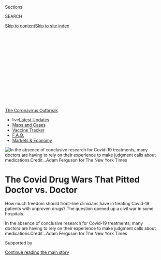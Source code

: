 <div id="app">

<div>

<div>

<div>

<div class="NYTAppHideMasthead css-ikk3s8 e1suatyy0">

<div class="section css-133zg39 e1suatyy2">

<div class="css-eph4ug er09x8g0">

<div class="css-6n7j50">

</div>

<span class="css-1dv1kvn">Sections</span>

<div class="css-10488qs">

<span class="css-1dv1kvn">SEARCH</span>

</div>

[Skip to content](#site-content)[Skip to site index](#site-index)

</div>

<div class="css-10698na e1huz5gh0">

</div>

</div>

</div>

</div>

<div data-aria-hidden="false">

<div id="site-content" role="main">

<div>

<div class="css-1aor85t" style="opacity:0.000000001;z-index:-1;visibility:hidden">

<div class="css-1hqnpie">

<div class="css-epjblv">

<span class="css-z6pdnw">The Covid Drug Wars That Pitted Doctor vs.
Doctor</span>

</div>

<div class="css-k008qs">

<div class="css-1iwv8en">

<span class="css-18z7m18"></span>

<div>

<div>

</div>

</div>

</div>

<span class="css-1n6z4y">https://nyti.ms/3a18XTw</span>

<div class="css-1705lsu">

<div class="css-4xjgmj">

<div class="css-4skfbu" role="toolbar" data-aria-label="Social Media Share buttons, Save button, and Comments Panel with current comment count" data-testid="share-tools">

  - 
  - 
  - 
  - 
    
    <div class="css-6n7j50">
    
    </div>

  - 
  - 

</div>

</div>

</div>

</div>

</div>

</div>

<div id="NYT_TOP_BANNER_REGION" class="css-11qgg8s">

<div>

<div id="styln-prism-menu-1592847958612" class="section interactive-content interactive-size-medium css-1du2ztb">

<div class="css-17ih8de interactive-body">

<div id="scroll-container" class="css-1gj85ro">

[<span class="styln-title-wrap"><span class="css-1pje3qr">The
Coronavirus</span><span class="css-1pje3qr">
Outbreak</span></span>](https://www.nytimes.com/news-event/coronavirus?action=click&pgtype=Article&state=default&region=TOP_BANNER&context=storylines_menu)

  - <span class="css-kqxiym" data-emphasize="true">live</span>[Latest
    Updates](https://www.nytimes.com/2020/08/08/world/coronavirus-updates.html?action=click&pgtype=Article&state=default&region=TOP_BANNER&context=storylines_menu)
  - [Maps and
    Cases](https://www.nytimes.com/interactive/2020/us/coronavirus-us-cases.html?action=click&pgtype=Article&state=default&region=TOP_BANNER&context=storylines_menu)
  - [Vaccine
    Tracker](https://www.nytimes.com/interactive/2020/science/coronavirus-vaccine-tracker.html?action=click&pgtype=Article&state=default&region=TOP_BANNER&context=storylines_menu)
  - [F.A.Q.](https://www.nytimes.com/interactive/2020/world/coronavirus-tips-advice.html?action=click&pgtype=Article&state=default&region=TOP_BANNER&context=storylines_menu)
  - [Markets &
    Economy](https://www.nytimes.com/live/2020/08/07/business/stock-market-today-coronavirus?action=click&pgtype=Article&state=default&region=TOP_BANNER&context=storylines_menu)

</div>

</div>

</div>

</div>

</div>

<div id="fullBleedHeaderContent">

<div class="css-9fsmc8">

![<span class="css-i48y28 e13ogyst0" data-aria-hidden="true">In the
absence of conclusive research for Covid-19 treatments, many doctors are
having to rely on their experience to make judgment calls about
medications.</span><span class="css-ach9cc e1z0qqy90" itemprop="copyrightHolder"><span class="css-1ly73wi e1tej78p0">Credit...</span><span><span>Adam
Ferguson for The New York
Times</span></span></span>](https://static01.nyt.com/images/2020/08/09/magazine/09mag-Doctors-05/09mag-Doctors-05-articleLarge.jpg?quality=75&auto=webp&disable=upscale)

</div>

<div class="css-1pumfk">

<div class="css-1vkm6nb ehdk2mb0">

# The Covid Drug Wars That Pitted Doctor vs. Doctor

</div>

How much freedom should front-line clinicians have in treating Covid-19
patients with unproven drugs? The question opened up a civil war in some
hospitals.

</div>

<div class="css-nwzfg5 e1gnum310">

<span class="css-1f9pvn2 magazine">In the absence of conclusive research
for Covid-19 treatments, many doctors are having to rely on their
experience to make judgment calls about
medications.</span><span class="css-ach9cc e1z0qqy90" itemprop="copyrightHolder"><span class="css-1ly73wi e1tej78p0">Credit...</span><span><span>Adam
Ferguson for The New York Times</span></span></span>

</div>

<div id="sponsor-wrapper" class="css-1hyfx7x">

<div id="sponsor-slug" class="css-19vbshk">

Supported by

</div>

[Continue reading the main story](#after-sponsor)

<div id="sponsor" class="ad sponsor-wrapper" style="text-align:center;height:100%;display:block">

</div>

<div id="after-sponsor">

</div>

</div>

<div class="css-1fl1393 e1gnum311">

<div class="css-18e8msd">

<div class="css-vp77d3 epjyd6m0">

<div class="css-1baulvz">

By [<span class="css-1baulvz last-byline" itemprop="name">Susan
Dominus</span>](https://www.nytimes.com/by/susan-dominus)

</div>

</div>

  - 
    
    <div class="css-1ea1lzw e16638kd2">
    
    Published Aug. 5, 2020Updated Aug. 8, 2020,
    <span class="css-epvm6">11:46 a.m. ET</span>
    
    </div>

  - 
    
    <div class="css-4xjgmj">
    
    <div class="css-pvvomx" role="toolbar" data-aria-label="Social Media Share buttons, Save button, and Comments Panel with current comment count" data-testid="share-tools">
    
      - 
      - 
      - 
      - 
        
        <div class="css-6n7j50">
        
        </div>
    
      - 
      - 
    
    </div>
    
    </div>

</div>

</div>

</div>

<div class="section meteredContent css-1r7ky0e" name="articleBody" itemprop="articleBody">

<div class="audioFigureHeading">

### Listen to This Article

<span class="css-16qbtva">Audio Recording by Audm</span>

</div>

<div class="css-qe9gm7">

<div>

</div>

</div>

<div class="css-1fanzo5 StoryBodyCompanionColumn">

<div class="css-53u6y8">

*To hear more audio stories from publishers like The New York Times,
download* [*Audm for iPhone or
Android*](https://www.audm.com/?utm_source=nytmag&utm_medium=embed&utm_campaign=doctor_vs_doctor_dominus)*.*

Mangala Narasimhan, an intensive-care-unit doctor, started feeling
impatient soon after the start of a meeting she attended at Long Island
Jewish Medical Center on May 13. She wanted to get back to the unit, but
instead she was sitting in a conference room with about a dozen
colleagues. By then, the surge of Covid-19 cases, the waves of suffering
that had crashed down on her hospital for months, was beginning,
miraculously, to recede. The throngs of out-of-town health care workers
who had come to New York City to help were also diminishing, heading
home to regions whose own times would come. Narasimhan and her team now
had fewer hands to oversee new patients coming in and the long-suffering
ones on ventilators who were still in need of meticulous care. Long
Island Jewish, in Queens, had, at the time, treated more Covid-19
patients than any other hospital in the country; the doctors there were
still weary, still battered, their energy and time in need of careful
rationing.

Narasimhan, who was in charge of more than 20 I.C.U.s across the
Northwell Health system, knew heading into the meeting that it might be
tense. Adey Tsegaye, a pulmonary-critical-care doctor who was calling in
remotely, shared some of Narasimhan’s concerns. The meeting’s agenda
included time for remarks from Alex Spyropoulos, a lead researcher at
the Feinstein Institutes for Medical Research — the research arm of
Northwell — who was running a clinical trial. The research was trying to
determine whether a standard dose of an anticoagulant or a higher dose
yielded better outcomes for Covid-19 patients who were already on oxygen
or a ventilator and were at high risk of organ failure and clotting.

</div>

</div>

<div class="css-1fanzo5 StoryBodyCompanionColumn">

<div class="css-53u6y8">

A doctor on Narasimhan’s unit had recently been at odds with a member of
Spyropoulos’s research team. Stella Hahn, a pulmonary-critical-care
doctor, arrived at work the day before the meeting to find that a
Covid-19 patient had gone into cardiac arrest. She knew that the patient
was enrolled in the clinical trial and had been randomly assigned to
receive either the standard dose of the anticoagulant or the higher one.
As is always the case in the most rigorous trials, neither the patient
nor Hahn was supposed to know to which group this woman belonged.
Double-blind, randomized, controlled trials — R.C.T.s — are considered
the gold standard in research because they do not allow findings to be
muddied by any individual doctor’s biases or assumptions. But Hahn
believed that the patient’s condition now called for the higher dose,
which could potentially require the patient’s removal from the trial.

</div>

</div>

<div class="css-79elbk" data-testid="photoviewer-wrapper">

<div class="css-z3e15g" data-testid="photoviewer-wrapper-hidden">

</div>

<div class="css-1a48zt4 ehw59r15" data-testid="photoviewer-children">

![<span class="css-i48y28 e13ogyst0" data-aria-hidden="true">Alex
Spyropoulos, a lead researcher at the Feinstein Institutes for Medical
Research.</span><span class="css-ach9cc e1z0qqy90" itemprop="copyrightHolder"><span class="css-1ly73wi e1tej78p0">Credit...</span><span>Adam
Ferguson for The New York
Times</span></span>](https://static01.nyt.com/images/2020/08/09/magazine/09mag-Doctors-06/09mag-Doctors-06-articleLarge.jpg?quality=75&auto=webp&disable=upscale)

</div>

</div>

<div class="css-1fanzo5 StoryBodyCompanionColumn">

<div class="css-53u6y8">

Word made it back to a doctor working with Spyropoulos, and that doctor
called Hahn to urge her to reconsider, or at least to get more tests
before acting. They exchanged heated words, as the colleague implored
her to stay the course. Hahn pushed back: She had to rely on her
clinical judgment and believed that it was unethical to wait for more
information. How could researchers dictate care to a doctor right there
at the bedside, especially when a patient’s condition was so dire?

The point of contention would be discussed at the May 13 meeting. Dozens
of doctors from the Northwell system videoconferenced in, including
Spyropoulos, who was seated in his home in Westchester. Hahn’s
colleagues, a tightknit unit who had seen one another through so much,
sat together in the conference room, occasionally checking their phones
or exchanging glances as the meeting went on. As Spyropoulos recalls, he
talked to the group about the importance of high-quality, randomized
trials in making scientific progress, and the risks of trying
experimental treatments without them. “I stressed to the group that we
should not abandon this principle, even in the very stressful
environment of a pandemic that was overwhelming our hospitals at
Northwell,” he said. Relying on gut instinct rather than evidence, he
told them, was essentially “witchcraft.”

</div>

</div>

<div>

</div>

<div class="css-1fanzo5 StoryBodyCompanionColumn">

<div class="css-53u6y8">

For Tsegaye, the word landed like a blow. “There was a chill in the
air,” said Tsegaye, who registered it even by videoconference.
“Followed by rapid backpedaling.” Spyropoulos quickly explained that
he had so much respect for what those doctors had done — he had not been
in those critical-care units, in the emergency room, which he knew were
unlike any other he had ever experienced. “But it was like a retraction
sent to the newspaper the next day,” Tsegaye said. “The headline says it
all. The retraction the next day? It doesn’t have the same impact.”

</div>

</div>

<div class="css-1fanzo5 StoryBodyCompanionColumn">

<div class="css-53u6y8">

In the days to come, whenever Tsegaye thought about what Spyropoulos
said in that meeting, she felt appalled all over again. She knew that
she had never extended herself on behalf of her patients the way she had
since March. She kept flashing back to a day when she was told that a
ventilated patient’s endotracheal tube had fallen out, a situation that
can be fatal for the patient and is also dangerous for the physician:
Replacing it requires the doctor to come into close contact with the
patient’s breath. Tsegaye was putting on her N95 mask to enter the
patient’s room when its elastic snapped in two. There was no time to go
to the supply area to get a new mask. What was the right thing to do?
With a sense of dread, she found her feet and moved toward the patient’s
room. As she prepared to enter, one of her fellows, whose mask was
intact, told her to leave — she could manage it on her own.

Looking back, Tsegaye felt that the agony of making those kinds of
decisions all day long compounded the grief she felt while treating so
many patients she could not help. “These are the decisions we have had
to face,” Tsegaye said. “For someone like me, who had been in that
situation, to have someone tell you that you have been practicing
witchcraft is kind of giving no value to the sacrifice that I have made
— that my colleagues have made.”

</div>

</div>

<div class="css-a7yk8a e73j0it0">

<div class="css-1xdhyk6 erfvjey0">

<span class="css-1ly73wi e1tej78p0">Image</span>

<div class="css-zjzyr8">

<div data-testid="lazyimage-container" style="height:483.33333333333326px">

</div>

</div>

</div>

<span class="css-i48y28 e13ogyst0" data-aria-hidden="true">Stella Hahn,
a pulmonary-critical-care doctor at Long Island Jewish Medical
Center.</span><span class="css-ach9cc e1z0qqy90" itemprop="copyrightHolder"><span class="css-1ly73wi e1tej78p0">Credit...</span><span>Adam
Ferguson for The New York Times</span></span>

<div class="css-1xdhyk6 erfvjey0">

<span class="css-1ly73wi e1tej78p0">Image</span>

<div class="css-zjzyr8">

<div data-testid="lazyimage-container" style="height:483.33333333333326px">

</div>

</div>

</div>

<span class="css-i48y28 e13ogyst0" data-aria-hidden="true">Mangala
Narasimhan, a doctor who is in charge of intensive-care units throughout
the Northwell Health
system.</span><span class="css-ach9cc e1z0qqy90" itemprop="copyrightHolder"><span class="css-1ly73wi e1tej78p0">Credit...</span><span>Adam
Ferguson for The New York Times</span></span>

</div>

<div class="css-1fanzo5 StoryBodyCompanionColumn">

<div class="css-53u6y8">

**As doctors face new** spikes of Covid-19 cases around the country,
they are also confronting a harsh reality: The virus’s deadly secrets
remain largely intact. The medical community now has some
research-backed drug treatments — remdesivir, an antiviral drug found to
shorten hospital stays, and dexamethasone, a cheap, readily available
steroid that seems to cut deaths of patients on ventilators by a third.
But six months after the first patient tested positive on the West
Coast, there is still no treatment that reliably slows progression of
the illness, much less a cure. In July, the number of patients dying in
this country topped 1,000 five days in a row, according to the Covid
Tracking Project.

In these early months, doctors have faced two unknowns in trying to
fight the devastation. The first is the virus itself: deadly, contagious
and entirely novel. The standard of care for most intractable illnesses
develops over years, as doctors build a body of research that tests
various theories, compares and contrasts dosages, measures one drug’s
power against another. Here doctors were starting from scratch: Any
treatment protocol beyond supportive care — oxygen, hydration,
antibiotics and ventilation — was conjecture. The second, equally novel
challenge has been the sheer scale of the outbreak. Few doctors in this
country had encountered the overwhelming volume of patients, the sense
of helplessness, the exhaustion and the desperation to save lives.
Hospital administrators found themselves plunging headlong into making
difficult decisions in the absence of strong, unifying federal guidance.
Most did so without the benefit of perfectly parallel case studies or
personal experience in hospitals so overrun by suffering.

When there is no precedent, when there is an information vacuum,
decisions are inevitably subject to challenge. In an already heated
environment, some of the worst of the tensions played out between
research-oriented doctors and those who saw themselves primarily as
clinicians. Many treating patients on the floor considered it axiomatic
that, with so many dying so fast and so little to go on, they would rely
on their experience to make judgment calls about treatment options. They
would try using medications that had been approved for other illnesses
but not yet for this one — what the medical community calls off-label
uses — if they felt they had good reasons to do so. They would take into
consideration any information that was available: the observations of
doctors in Milan and China, conversations among doctors in WhatsApp
group texts and in Covid-19 physician Facebook groups, tidbits of
research that made medical sense but had not yet been peer-reviewed.

</div>

</div>

<div class="css-79elbk" data-testid="photoviewer-wrapper">

<div class="css-z3e15g" data-testid="photoviewer-wrapper-hidden">

</div>

<div class="css-1a48zt4 ehw59r15" data-testid="photoviewer-children">

<div class="css-1xdhyk6 erfvjey0">

<span class="css-1ly73wi e1tej78p0">Image</span>

<div class="css-zjzyr8">

<div data-testid="lazyimage-container" style="height:483.33333333333326px">

</div>

</div>

</div>

<span class="css-i48y28 e13ogyst0" data-aria-hidden="true">Remdesivir,
an antiviral drug found to shorten hospital
stays.</span><span class="css-ach9cc e1z0qqy90" itemprop="copyrightHolder"><span class="css-1ly73wi e1tej78p0">Credit...</span><span>Adam
Ferguson for The New York Times</span></span>

</div>

</div>

<div class="css-1fanzo5 StoryBodyCompanionColumn">

<div class="css-53u6y8">

Other clinicians, and especially doctors more heavily involved in
research, were frustrated that many of their colleagues were not
sufficiently invested in the importance of empirical research to figure
out which treatments worked best and were safest. Kevin Tracey,
president of the Feinstein Institutes, tried to emphasize to the doctors
affiliated with the Northwell hospital system that if they were going to
try drugs off-label, they should always be doing so in the context of a
clinical research trial: The drug might help some patients but could
hurt even more of them. If that was the case, it was better to know than
to operate out of a mix of hope and conviction. He understood, he said,
the impulse for doctors to try drugs off-label out of compassion — and
the “raw emotion of humans trying to help each other survive and not
knowing what to do.” But he did not approve of it. “Emotions cannot
carry the day,” he said. “You need evidence-based medicine, and you need
clinical trials. You don’t make an exception in the middle of a
pandemic.”

<div id="NYT_MAIN_CONTENT_1_REGION" class="css-9tf9ac">

<div>

<div id="styln-covid-updates-world" class="section interactive-content interactive-size-medium css-1ftcdic">

<div class="css-17ih8de interactive-body">

<div id="styln-briefing-block" data-asset-id="QXJ0aWNsZTpueXQ6Ly9hcnRpY2xlL2MyYTdmODFjLWZlODAtNTBiZC05ZDM2LWRhNjExOTBiZjZkZg==">

<div class="briefing-block-header-section">

# [Latest Updates: The Coronavirus Outbreak](https://www.nytimes.com/2020/08/07/world/covid-19-news.html?action=click&pgtype=Article&state=default&region=MAIN_CONTENT_1&context=storylines_live_updates)

<div class="briefing-block-ts">

Updated 2020-08-08T12:04:28.992Z

</div>

</div>

  - [As the U.S. relief talks falter again, Trump says he is prepared to
    act on his
    own.](https://www.nytimes.com/2020/08/07/world/covid-19-news.html?action=click&pgtype=Article&state=default&region=MAIN_CONTENT_1&context=storylines_live_updates#link-1f86d03a)
  - [Cuomo says N.Y. schools can reopen in-person but leaves it up to
    districts to determine if, when and
    how.](https://www.nytimes.com/2020/08/07/world/covid-19-news.html?action=click&pgtype=Article&state=default&region=MAIN_CONTENT_1&context=storylines_live_updates#link-3f64a70a)
  - [Thousands of cases went unreported in California when a computer
    server
    failed.](https://www.nytimes.com/2020/08/07/world/covid-19-news.html?action=click&pgtype=Article&state=default&region=MAIN_CONTENT_1&context=storylines_live_updates#link-14e70066)

<div class="briefing-block-footer">

<div class="briefing-block-footer-meta">

[See more
updates](https://www.nytimes.com/2020/08/07/world/covid-19-news.html?action=click&pgtype=Article&state=default&region=MAIN_CONTENT_1&context=storylines_live_updates)

</div>

<div class="briefing-block-briefinglinks">

<span>More live coverage:</span>
[Markets](https://www.nytimes.com/live/2020/08/07/business/stock-market-today-coronavirus?action=click&pgtype=Article&state=default&region=MAIN_CONTENT_1&context=storylines_live_updates)

</div>

</div>

</div>

</div>

</div>

</div>

</div>

Ethan Weiss, a cardiologist at the University of California, San
Francisco, who specializes in metabolic research, spent two weeks
treating patients at a hospital in New York and was also distressed by
how quickly doctors were trying untested therapies outside clinical
trials. “I mean, it felt like it wasn’t even World War I medicine,” he
said. “It was almost like Civil War-level medicine.” He asked that the
name of that New York hospital be withheld out of respect for his
colleagues, whom he knows were not only risking their lives but were
also overwhelmed by their clinical demands and had no research to rely
on. He nonetheless was surprised to see many of them making decisions
“based on the sort of opinion or written protocol of one or a couple
of people that was based on kind of nothing that I could see, other than
just, ‘This seems like a good idea.’”

Many clinicians on the ground felt the urgency of treating the hundreds
of patients dying in front of them; researchers, with their literal and
intellectual distance from the I.C.U., were pressing them to think about
the thousands of patients who were sure to follow — to slow down long
enough to build a body of evidence that they knew with more certainty
could help. The tensions between these two ways of thinking about
medicine have always existed. But during the early months of the
pandemic, the disagreements — what one critical-care doctor called, on
his well-read blog, the profession’s “intellectual food fight” —
provided another layer of painful stress to some doctors already near
their limits. “It became like Republicans and Democrats,” said Pierre
Kory, a critical-care doctor who faced that tension himself at the
University of Wisconsin Hospital and Clinics. “The two sides can’t talk
to each other.”

</div>

</div>

<div class="css-79elbk" data-testid="photoviewer-wrapper">

<div class="css-z3e15g" data-testid="photoviewer-wrapper-hidden">

</div>

<div class="css-1a48zt4 ehw59r15" data-testid="photoviewer-children">

<div class="css-1xdhyk6 erfvjey0">

<span class="css-1ly73wi e1tej78p0">Image</span>

<div class="css-zjzyr8">

<div data-testid="lazyimage-container" style="height:483.33333333333326px">

</div>

</div>

</div>

<span class="css-i48y28 e13ogyst0" data-aria-hidden="true">Dexamethasone
is a cheap, readily available steroid that seems to cut deaths of
patients on ventilators by a
third.</span><span class="css-ach9cc e1z0qqy90" itemprop="copyrightHolder"><span class="css-1ly73wi e1tej78p0">Credit...</span><span>Adam
Ferguson for The New York Times</span></span>

</div>

</div>

<div class="css-1fanzo5 StoryBodyCompanionColumn">

<div class="css-53u6y8">

**As they prepare** to evaluate a given medication or procedure,
researchers are expected to approach their task with a certain neutral
mind-set. The official term for that stance sounds both scientific and
strangely poetic: “clinical equipoise.” It’s a point at which a doctor’s
curiosity is greater than her conviction that any one result is the most
likely one. Clinical equipoise is an elegant characterization of a
humble admission: *I have no idea which of these two choices is better.*

Equipoise gave way to unbridled enthusiasm among some physicians at
Lenox Hill Hospital on the Upper East Side of New York in April when the
city was in the thick of the surge. Many doctors there believed they
were seeing great results by providing tocilizumab, an anti-inflammatory
drug that tamps down the autoimmune response and is used for rheumatoid
arthritis. The doctors were prescribing the drug, sometimes in
conjunction with a steroid, to Covid-19 patients, particularly those who
were not yet on ventilators but whose blood tests suggested that they
were about to take a turn for the worse. In using it, doctors hoped to
stave off [what’s known as a cytokine
storm](https://www.nytimes.com/2020/04/01/health/coronavirus-cytokine-storm-immune-system.html),
a potentially deadly immune-system overreaction in which a torrent of
cytokines — proteins that can trigger infection-fighting forces — is
released. Tocilizumab, which blocks the pathway of a cytokine called
IL-6, might prevent that deadly storm from gathering force. But any
anti-inflammatory carries risk, because in fighting inflammation, it can
also hamper the body’s ability to clear the primary infection or others
that follow; tocilizumab is also thought to carry some elevated risk of
anaphylactic shock and lower-intestinal perforation.

</div>

</div>

<div class="css-79elbk" data-testid="photoviewer-wrapper">

<div class="css-z3e15g" data-testid="photoviewer-wrapper-hidden">

</div>

<div class="css-1a48zt4 ehw59r15" data-testid="photoviewer-children">

<div class="css-1xdhyk6 erfvjey0">

<span class="css-1ly73wi e1tej78p0">Image</span>

<div class="css-zjzyr8">

<div data-testid="lazyimage-container" style="height:483.33333333333326px">

</div>

</div>

</div>

<span class="css-i48y28 e13ogyst0" data-aria-hidden="true">Tocilizumab,
which might help prevent a potentially deadly immune-system overreaction
but carries the risk of hampering the body’s ability to clear
infections.</span><span class="css-ach9cc e1z0qqy90" itemprop="copyrightHolder"><span class="css-1ly73wi e1tej78p0">Credit...</span><span>Adam
Ferguson for The New York Times</span></span>

</div>

</div>

<div class="css-1fanzo5 StoryBodyCompanionColumn">

<div class="css-53u6y8">

Patients with extreme flu in the I.C.U. sometimes received tocilizumab;
it is also used to treat cytokine storms that some cancer patients
experience as a side effect of treatment. Doctors at Lenox Hill did not
believe it was a leap to think that the drug could address cytokine
storms in Covid-19 patients. They knew that doctors in Milan were
leaning heavily on the drug; they were in conversation with doctors at
Yale New Haven Health, considered a fortress of research-heavy medicine,
which also incorporated tocilizumab into their protocol. In addition,
some small studies showed support for the drug’s effectiveness, though
none were randomized, controlled trials.

“I understand that it has never been trialed,” John Boockvar, a
neurosurgeon at Lenox Hill who is affiliated with the Feinstein
Institutes, told me in late April. (Boockvar is one of the doctors
featured on the documentary series “Lenox Hill.”) “But there is clearly
enough data to support its use.” The doctors at Lenox Hill had also
briefly participated in a randomized, controlled trial for another drug
with a similar mechanism, called sarilumab. But to Boockvar, enrolling a
patient in that trial, which might result in a patient receiving a
placebo, posed an ethical challenge when he could simply prescribe
tocilizumab — doctors refer to it as toci — instead. In April, he
learned that Massachusetts General Hospital was starting a randomized,
controlled trial for tocilizumab. “If that was *my* loved one,” he said,
imagining a family member who might receive a placebo in that trial,
“I’d be upset. I’d think, Why am I doing this? If it’s an off-label
use with an approved drug — give the damn drug to everybody.”

At Long Island Jewish, some doctors who were hearing about the drug from
colleagues at Lenox Hill, a part of the Northwell Health consortium,
started clamoring for liberal access to it. And yet sometimes, when
doctors placed orders with the hospital pharmacist, their prescriptions
were declined; those patients didn’t meet criteria Northwell had
established for administering tocilizumab, which was in short supply.
Physicians were frustrated that patients who they believed would benefit
from the drug could not receive it. Northwell wanted to be conservative
about the off-label use of drugs outside clinical trials. “There’s no
proof that *anything* works\!” Tsegaye thought at the time.
“*Everything* is experimental\!” As for enrolling patients in a trial,
as overwhelmed as she was, she hardly felt she was in a position to take
that on.

Tsegaye’s supervisor, Narasimhan, also knew researchers were concerned
that in prescribing tocilizumab so readily, physicians were possibly
hampering enrollment in the trial underway at her hospital for sarilumab
— a patient who received tocilizumab could not also receive sarilumab.
She and her team did not prioritize the trials, she said; they wanted to
provide the drugs they thought were needed. “We’ve always been allowed
to choose treatment, right or wrong, based on what we thought was best,”
Narasimhan said in May. “And that was gone. It was hard.”

In addition to fighting resistance from their administrators, the
doctors were sometimes also at odds with their colleagues, especially
infectious-disease doctors, many of whom believed that
anti-inflammatories like tocilizumab and steroids could do more harm
than good. “You’re killing these patients,” one infectious-disease
doctor told Hahn at Long Island Jewish.

</div>

</div>

<div class="css-79elbk" data-testid="photoviewer-wrapper">

<div class="css-z3e15g" data-testid="photoviewer-wrapper-hidden">

</div>

<div class="css-1a48zt4 ehw59r15" data-testid="photoviewer-children">

<div class="css-1xdhyk6 erfvjey0">

<span class="css-1ly73wi e1tej78p0">Image</span>

<div class="css-zjzyr8">

<div data-testid="lazyimage-container" style="height:483.33333333333326px">

</div>

</div>

</div>

<span class="css-i48y28 e13ogyst0" data-aria-hidden="true">Adey Tsegaye,
a pulmonary-critical-care doctor at Long Island Jewish Medical Center in
Queens.</span><span class="css-ach9cc e1z0qqy90" itemprop="copyrightHolder"><span class="css-1ly73wi e1tej78p0">Credit...</span><span>Adam
Ferguson for The New York Times</span></span>

</div>

</div>

<div class="css-1fanzo5 StoryBodyCompanionColumn">

<div class="css-53u6y8">

In the Mount Sinai Health System, tocilizumab was also in demand.
Administrators felt the stress of making decisions in the absence of
clear data. Judith Aberg, the chief of the division of infectious
diseases for Mount Sinai, fielded demands from doctors working on wards
who wanted to use tocilizumab, early and often. “I have to give her
credit; she was single-handedly fighting off a lot of pressure from
hematologists,” said Keren Osman, a Mount Sinai oncologist and
hematologist who was on some of those calls. As experts in blood cancers
and diseases, hematologists had experience working with tocilizumab to
treat cytokine storms that were a side effect of some cancer treatments.
“She was saying, ‘I’m not comfortable just giving patients willy-nilly
anything we have — we don’t know.’”

</div>

</div>

<div class="css-1fanzo5 StoryBodyCompanionColumn">

<div class="css-53u6y8">

Patients and their families, who heard through the news media about the
drug, also started to demand it, even for Covid-19 patients whose
inflammatory markers were normal. “People were calling for us to give
it, just to give it, because there were no other therapies,” Aberg said.
At first, a medical team that included Aberg agreed to put some patients
who were on ventilators on the drug — in those patients, it was obvious
that systemic inflammation was already evident; also, the closer the
patient was to dying, the more the risk seemed justified. Eventually,
the thinking at Aberg’s hospitals and at others evolved to favor use of
the drug earlier, before systemic inflammation did so much damage that
the patient was already clinging to life.

By May, doctors at Long Island Jewish and Mount Sinai had stopped
pressing for tocilizumab — if it was effective, it was not such a
miracle drug that they could see its effects clearly. Many had started
to pin their hopes instead on convalescent plasma, another experimental
treatment in which sick patients are given plasma from recovered
patients with antibodies, though its effectiveness is still unknown. “We
did rush,” Aberg says now. “I mean, we were pushed. We were grasping for
anything that we could possibly do.”

In early July, the drug company studying sarilumab, the drug similar to
tocilizumab, announced that it was halting its trial; researchers found,
as Aberg put it, “nada.” A few weeks later, the pharmaceutical company
Roche announced preliminary results of a tocilizumab trial that was run
on Covid patients with pneumonia. The drug’s effects were no better than
a placebo. By then, Narasimhan was also starting to see preliminary
reports of other research that showed the drug could, in fact, be
dangerous, increasing the risk of fatal secondary and fungal infections.

“My take-home is that I wish we had done more randomized, controlled
trials so we could have some real answers, so that we could tell Florida
and Texas, ‘This works, and this doesn’t work,’” Narasimhan, who is now
in charge of intensive-care units throughout the Northwell Health
system, told me in July. “We could have had so many more answers in a
way that was meaningful. We had this fixation that all these drugs were
curative. And they weren’t.”

</div>

</div>

<div class="css-79elbk" data-testid="photoviewer-wrapper">

<div class="css-z3e15g" data-testid="photoviewer-wrapper-hidden">

</div>

<div class="css-1a48zt4 ehw59r15" data-testid="photoviewer-children">

<div class="css-1xdhyk6 erfvjey0">

<span class="css-1ly73wi e1tej78p0">Image</span>

<div class="css-zjzyr8">

<div data-testid="lazyimage-container" style="height:483.33333333333326px">

</div>

</div>

</div>

<span class="css-i48y28 e13ogyst0" data-aria-hidden="true">Hydroxychloroquine,
the drug that President Trump claimed was a “game changer” in
mid-March.</span><span class="css-ach9cc e1z0qqy90" itemprop="copyrightHolder"><span class="css-1ly73wi e1tej78p0">Credit...</span><span>Adam
Ferguson for The New York Times</span></span>

</div>

</div>

<div class="css-1fanzo5 StoryBodyCompanionColumn">

<div class="css-53u6y8">

**The story of** hydroxychloroquine will most likely be recalled as a
classic medical parable of the pandemic. It was a drug that seemed so
promising that physicians were desperate to use it, and researchers were
equally driven to see if it actually delivered the hoped-for results. In
the end, the enthusiasm of the first camp most likely slowed the speed
with which the second could study the drug — only to find that the
enthusiasm was never really justified in the first place.

In mid-March, Steven Libutti, director of the Rutgers Cancer Institute
of New Jersey, read about a small hydroxychloroquine trial in France
that was generating attention, having found that the anti-malarial might
be effective in the treatment of Covid-19. “It looked interesting,
exciting, promising, but it looked very far from convincing,” Libutti
said. Although his specialty is cancer, he wanted to bring his extensive
research knowledge to bear on the pressing question of the drug’s
effectiveness. He wrote a proposal for a randomized, controlled trial
that would measure the effectiveness of hydroxychloroquine on a
patient’s viral load. (He was comparing the effect of the drug alone
with placebo, as well as with the drug when administered with another
drug called azithromycin.)

</div>

</div>

<div class="css-1fanzo5 StoryBodyCompanionColumn">

<div class="css-53u6y8">

The Food and Drug Administration and the ethical review board at the
Rutgers Cancer Institute approved his trial in record time, as has been
typical for many proposed drug trials during the pandemic. He enrolled
the first patient on April 1, hoping he could easily reach 150, calling
on doctors to recruit patients at six hospitals in New Jersey.

By then President Trump had claimed in mid-March that the drug was a
“game changer.” Some doctors in New York were quietly taking it
prophylactically. That month, the F.D.A. authorized hydroxychloroquine
for emergency use, a special dispensation that facilitated doctors’
access to the drug even outside the context of a trial. Many New York
hospitals’ standard treatment protocols encouraged doctors to consider
hydroxychloroquine for patients, even though the evidence that it worked
remained slim and reports were emerging that in some patients it was
causing heart problems.

Thousands of patients were pouring through those six New Jersey
hospitals, but Libutti waited, for weeks, with great frustration as only
a handful of patients were enrolled in his trial each day. Typically, in
clinical trials, after a patient is admitted to the hospital, a doctor
or nurse, often affiliated with the research, talks to the patient about
the possibility of enrolling in a clinical trial. But Libutti’s team was
finding that by the time a nurse could begin the conversation with the
patient, that person had already been administered hydroxychloroquine —
which meant the researchers could not get a baseline reading of that
patient’s viral load. Patient after patient was disqualified from the
study. They had “been handed hydroxychloroquine along with their
toothbrush and slippers when they got to the emergency room,” Libutti
told me. “They were giving it out like dinner mints.” The researcher
said he “was shocked by the number of folks whom I thought were
incredibly well-read, knowledgeable physicians but were just
panic-prescribing hydroxychloroquine. I’ve never seen anything like it.
It just shows how lost in the storm folks were.” (Michael Steinberg, who
helps oversee trials as well as clinical care at Robert Wood Johnson
University Hospital, which was involved in Libutti’s trial, said that
although physicians use their clinical judgment to make decisions about
treatment, they strongly encourage doctors to use evidence-based
criteria.)

Other doctors shared Libutti’s experience. Arthur Caplan, a bioethicist
at New York University’s medical school, said he is aware of three
medical centers where researchers trying to study hydroxychloroquine
felt that the early ardor for the drug among doctors and patients made
it difficult for them to recruit subjects — to determine, essentially,
whether the embrace of the drug was at all justified. Caplan and a
colleague argued, in an article published online in April in The Journal
of Clinical Investigation, that “panicked rhetoric about right-to-try
must be aggressively discouraged in order for scientists to learn what
regimens or vaccines actually work.” Communicating directly with doctors
at various hospitals who were making the drug part of the official
protocol, he used more plain language: “This is nuts\!”

</div>

</div>

<div class="css-a7yk8a e73j0it0">

<div class="css-1xdhyk6 erfvjey0">

<span class="css-1ly73wi e1tej78p0">Image</span>

<div class="css-zjzyr8">

<div data-testid="lazyimage-container" style="height:483.33333333333326px">

</div>

</div>

</div>

<span class="css-i48y28 e13ogyst0" data-aria-hidden="true">Michelle Ng
Gong, the director of critical-care research for the Montefiore Health
System in New
York.</span><span class="css-ach9cc e1z0qqy90" itemprop="copyrightHolder"><span class="css-1ly73wi e1tej78p0">Credit...</span><span>Adam
Ferguson for The New York Times</span></span>

<div class="css-1xdhyk6 erfvjey0">

<span class="css-1ly73wi e1tej78p0">Image</span>

<div class="css-zjzyr8">

<div data-testid="lazyimage-container" style="height:483.33333333333326px">

</div>

</div>

</div>

<span class="css-i48y28 e13ogyst0" data-aria-hidden="true">Steven
Libutti, the director of the Rutgers Cancer Institute of New
Jersey.</span><span class="css-ach9cc e1z0qqy90" itemprop="copyrightHolder"><span class="css-1ly73wi e1tej78p0">Credit...</span><span>Adam
Ferguson for The New York Times</span></span>

</div>

<div class="css-1fanzo5 StoryBodyCompanionColumn">

<div class="css-53u6y8">

The Montefiore Health System in New York was one of the many that
included hydroxychloroquine as an option in its treatment protocol,
starting in late March. Michelle Ng Gong, the director of critical-care
research, did not actively fight to have the drug removed from the
protocol. But when she was working in her capacity as a critical-care
doctor, she does not recall ever prescribing the medication, and she
sometimes took patients who had received it in the emergency room off
it. “When so many people are dying, you want to do something,” she said.
But very sick patients are more susceptible to adverse events. “The
problem is that we know from critical-care literature, as well as trials
in the past, that we can always do more harm.”

<div id="NYT_MAIN_CONTENT_3_REGION" class="css-9tf9ac">

<div>

<div id="styln-prism-freeform-1594220623585" class="section interactive-content interactive-size-medium css-1ftcdic">

<div class="css-17ih8de interactive-body">

<div id="prism-freeform-block-57380" class="css-19mumt8" role="complementary" data-storyline="The Coronavirus Outbreak" data-truncated="true" tabindex="0">

<div class="css-a8d9oz">

<div class="css-eb027h">

[](https://www.nytimes.com/news-event/coronavirus?action=click&pgtype=Article&state=default&region=MAIN_CONTENT_3&context=storylines_faq)

### The Coronavirus Outbreak ›

#### Frequently Asked Questions

Updated August 6, 2020

  - #### Why are bars linked to outbreaks?
    
      - Think about a bar. Alcohol is flowing. It can be loud, but it’s
        definitely intimate, and you often need to lean in close to hear
        your friend. And strangers have way, way fewer reservations
        about coming up to people in a bar. That’s sort of the point of
        a bar. Feeling good and close to strangers. It’s no surprise,
        then, that [bars have been linked to outbreaks in several
        states.](https://www.nytimes.com/2020/07/02/us/coronavirus-bars.html?action=click&pgtype=Article&state=default&region=MAIN_CONTENT_3&context=storylines_faq)
        Louisiana health officials have tied [at least 100 coronavirus
        cases](https://www.nytimes.com/2020/06/22/us/new-coronavirus-phase.html?action=click&pgtype=Article&state=default&region=MAIN_CONTENT_3&context=storylines_faq)
        to bars in the Tigerland nightlife district in Baton Rouge.
        Minnesota has traced 328 recent cases to bars across the state.
        [In
        Idaho](https://www.boisestatepublicradio.org/post/bars-large-venues-close-ada-county-after-surge-coronavirus-prompts-rollback#stream/0),
        health officials shut down bars in Ada County after reporting
        clusters of infections among young adults who had visited
        several bars in downtown Boise. Governors in
        [California](https://www.nytimes.com/2020/07/01/us/california-coronavirus-reopening.html?action=click&pgtype=Article&state=default&region=MAIN_CONTENT_3&context=storylines_faq),
        [Texas and
        Arizona](https://www.nytimes.com/2020/06/14/us/coronavirus-united-states.html?action=click&pgtype=Article&state=default&region=MAIN_CONTENT_3&context=storylines_faq),
        where coronavirus cases are soaring, have ordered hundreds of
        newly reopened bars to shut down. Less than two weeks after
        Colorado’s bars reopened at limited capacity, Gov. Jared Polis
        [ordered them to
        close](https://www.denverpost.com/2020/06/30/colorado-bars-closed-coronavirus/).

  - #### I have antibodies. Am I now immune?
    
      - As of right now, [that seems likely, for at least several
        months.](https://www.nytimes.com/2020/07/22/health/covid-antibodies-herd-immunity.html?action=click&pgtype=Article&state=default&region=MAIN_CONTENT_3&context=storylines_faq)
        There have been frightening accounts of people suffering what
        seems to be a second bout of Covid-19. But experts say these
        patients may have a drawn-out course of infection, with the
        virus taking a slow toll weeks to months after initial exposure.
        People infected with the coronavirus typically
        [produce](https://www.nature.com/articles/s41586-020-2456-9)
        immune molecules called antibodies, which are [protective
        proteins made in response to an
        infection](https://www.nytimes.com/2020/05/07/health/coronavirus-antibody-prevalence.html?action=click&pgtype=Article&state=default&region=MAIN_CONTENT_3&context=storylines_faq)[.
        These antibodies
        may](https://www.nytimes.com/2020/05/07/health/coronavirus-antibody-prevalence.html?action=click&pgtype=Article&state=default&region=MAIN_CONTENT_3&context=storylines_faq)
        last in the body [only two to three
        months](https://www.nature.com/articles/s41591-020-0965-6),
        which may seem worrisome, but that’s perfectly normal after an
        acute infection subsides, said Dr. Michael Mina, an immunologist
        at Harvard University. It may be possible to get the coronavirus
        again, but it’s highly unlikely that it would be possible in a
        short window of time from initial infection or make people
        sicker the second time.

  - #### I’m a small-business owner. Can I get relief?
    
      - The [stimulus bills enacted in
        March](https://www.nytimes.com/article/small-business-loans-stimulus-grants-freelancers-coronavirus.html?action=click&pgtype=Article&state=default&region=MAIN_CONTENT_3&context=storylines_faq)
        offer help for the millions of American small businesses. Those
        eligible for aid are businesses and nonprofit organizations with
        fewer than 500 workers, including sole proprietorships,
        independent contractors and freelancers. Some larger companies
        in some industries are also eligible. The help being offered,
        which is being managed by the Small Business Administration,
        includes the Paycheck Protection Program and the Economic Injury
        Disaster Loan program. But lots of folks have [not yet seen
        payouts.](https://www.nytimes.com/interactive/2020/05/07/business/small-business-loans-coronavirus.html?action=click&pgtype=Article&state=default&region=MAIN_CONTENT_3&context=storylines_faq)
        Even those who have received help are confused: The rules are
        draconian, and some are stuck sitting on [money they don’t know
        how to
        use.](https://www.nytimes.com/2020/05/02/business/economy/loans-coronavirus-small-business.html?action=click&pgtype=Article&state=default&region=MAIN_CONTENT_3&context=storylines_faq)
        Many small-business owners are getting less than they expected
        or [not hearing anything at
        all.](https://www.nytimes.com/2020/06/10/business/Small-business-loans-ppp.html?action=click&pgtype=Article&state=default&region=MAIN_CONTENT_3&context=storylines_faq)

  - #### What are my rights if I am worried about going back to work?
    
      - Employers have to provide [a safe
        workplace](https://www.osha.gov/SLTC/covid-19/standards.html)
        with policies that protect everyone equally. [And if one of your
        co-workers tests positive for the coronavirus, the
        C.D.C.](https://www.nytimes.com/article/coronavirus-money-unemployment.html?action=click&pgtype=Article&state=default&region=MAIN_CONTENT_3&context=storylines_faq)
        has said that [employers should tell their
        employees](https://www.cdc.gov/coronavirus/2019-ncov/community/guidance-business-response.html)
        -- without giving you the sick employee’s name -- that they may
        have been exposed to the virus.

  - #### What is school going to look like in September?
    
      - It is unlikely that many schools will return to a normal
        schedule this fall, requiring the grind of [online
        learning](https://www.nytimes.com/2020/06/05/us/coronavirus-education-lost-learning.html?action=click&pgtype=Article&state=default&region=MAIN_CONTENT_3&context=storylines_faq),
        [makeshift child
        care](https://www.nytimes.com/2020/05/29/us/coronavirus-child-care-centers.html?action=click&pgtype=Article&state=default&region=MAIN_CONTENT_3&context=storylines_faq)
        and [stunted
        workdays](https://www.nytimes.com/2020/06/03/business/economy/coronavirus-working-women.html?action=click&pgtype=Article&state=default&region=MAIN_CONTENT_3&context=storylines_faq)
        to continue. California’s two largest public school districts —
        Los Angeles and San Diego — said on July 13, that [instruction
        will be remote-only in the
        fall](https://www.nytimes.com/2020/07/13/us/lausd-san-diego-school-reopening.html?action=click&pgtype=Article&state=default&region=MAIN_CONTENT_3&context=storylines_faq),
        citing concerns that surging coronavirus infections in their
        areas pose too dire a risk for students and teachers. Together,
        the two districts enroll some 825,000 students. They are the
        largest in the country so far to abandon plans for even a
        partial physical return to classrooms when they reopen in
        August. For other districts, the solution won’t be an
        all-or-nothing approach. [Many
        systems](https://bioethics.jhu.edu/research-and-outreach/projects/eschool-initiative/school-policy-tracker/),
        including the nation’s largest, New York City, are devising
        [hybrid
        plans](https://www.nytimes.com/2020/06/26/us/coronavirus-schools-reopen-fall.html?action=click&pgtype=Article&state=default&region=MAIN_CONTENT_3&context=storylines_faq)
        that involve spending some days in classrooms and other days
        online. There’s no national policy on this yet, so check with
        your municipal school system regularly to see what is happening
        in your community.

<div id="styln-survey-component-57380" class="styln-survey-component" data-surveyname="faq" data-surveystoryline="coronavirus">

</div>

</div>

<div class="css-6mllg9">

</div>

<div class="css-pmm6ed">

<span class="css-5gimkt"></span>

</div>

</div>

</div>

</div>

</div>

</div>

</div>

In the end, the biggest randomized, controlled trial on
hydroxychloroquine came out of Britain in June, and preliminary results
found that the drug was not an effective treatment for Covid-19. In
contrast to American doctors whose access to the use of the drug, even
outside trials, had been eased by a federal agency, British physicians
were given the opposite message. On April 1, the highest medical
officials in England, Wales, Northern Ireland and Scotland each sent a
letter to every hospital in their respective countries, urging doctors
not to prescribe medications off-label outside trials. Instead they
encouraged doctors to enroll their patients in large, multicenter,
randomized, controlled trials, like a study run by the University of
Oxford called Recovery, which looked at the efficacy of
hydroxychloroquine, tocilizumab, convalescent plasma, dexamethasone and
two other treatments. At some hospitals in Britain, as many as about 60
percent of patients were enrolled in Recovery trials; even the Northwell
system, which is committed to research, was able to enroll, at its most
trial-driven hospital, North Shore University Hospital, around only 20
percent of its patients in clinical trials.

</div>

</div>

<div class="css-1fanzo5 StoryBodyCompanionColumn">

<div class="css-53u6y8">

A flood of patients all with the same illness presents logistical
challenges to trials, but also the perfect conditions for them; that the
American medical system could not harness more of those patients into
randomized, controlled trials, said Peter Horby, one of the two chief
investigators for Oxford’s Recovery trials, represents a lost
opportunity. Whether or not convalescent plasma actually helps patients,
for example, has not yet been resolved by a randomized, controlled trial
despite the tens of thousands of doses that American patients have
received, numbers that dwarf those in Britain. Given those numbers,
American researchers “could have nailed it by now,” said Horby, whose
own trial on convalescent plasma is still underway.

Caplan, the N.Y.U. bioethicist, acknowledges that doctors in the United
States did manage to enroll more patients in trials more quickly than
ever. But even still, he believes that the commitment to long-shot
efforts to rescue patients was stronger than the commitment to science,
which slowed results and possibly cost more lives. “We did a lot,” he
said. “But we could have gone faster and resolved questions sooner.”

</div>

</div>

<div class="css-79elbk" data-testid="photoviewer-wrapper">

<div class="css-z3e15g" data-testid="photoviewer-wrapper-hidden">

</div>

<div class="css-1a48zt4 ehw59r15" data-testid="photoviewer-children">

<div class="css-1xdhyk6 erfvjey0">

<span class="css-1ly73wi e1tej78p0">Image</span>

<div class="css-zjzyr8">

<div data-testid="lazyimage-container" style="height:483.33333333333326px">

</div>

</div>

</div>

<span class="css-i48y28 e13ogyst0" data-aria-hidden="true">Convalescent
plasma, another experimental treatment in which sick patients are given
plasma from recovered patients with antibodies, though its effectiveness
is still
unknown.</span><span class="css-ach9cc e1z0qqy90" itemprop="copyrightHolder"><span class="css-1ly73wi e1tej78p0">Credit...</span><span>Adam
Ferguson for The New York Times</span></span>

</div>

</div>

<div class="css-1fanzo5 StoryBodyCompanionColumn">

<div class="css-53u6y8">

**If researchers see** hydroxychloroquine’s failure as a cautionary tale
about the perils of acting without evidence, Pierre Kory, the Wisconsin
critical-care doctor, sees a different medical lesson emerging from the
pandemic: that the emphasis on randomized, controlled trials can get in
the way of doctors’ providing common-sense, lifesaving treatments.

In April, supportive care alone was considered the best option for
patients with Covid-19, given that there was no evidence yet to back
other treatments. Kory, who was then the chief of critical-care service
at the University of Wisconsin Hospital and Clinics, believed instead
that medications commonly used in critical care would most likely help
critically ill Covid-19 patients, too. That month, at a well-attended
meeting with fellows, residents and leadership, including Lynn Schnapp,
the chair of the department of medicine at the University of Wisconsin
medical school, Kory suggested an approach that went beyond supportive
care. He had been consulting with senior hematologists at the hospital
and had observed alarming blood clotting in Covid-19 patients. He and
the hematologists proposed that the hospital consider administering an
aggressive dose of anticoagulants to patients whose blood tests showed
elevated risks for clotting. (Many medical-society guidelines that once
called for only supportive care now recommend the use of anticoagulants
in Covid-19 patients, but not in doses as aggressive as those that Kory
and specialists at the hospital had proposed.)

</div>

</div>

<div class="css-79elbk" data-testid="photoviewer-wrapper">

<div class="css-z3e15g" data-testid="photoviewer-wrapper-hidden">

</div>

<div class="css-1a48zt4 ehw59r15" data-testid="photoviewer-children">

<div class="css-1xdhyk6 erfvjey0">

<span class="css-1ly73wi e1tej78p0">Image</span>

<div class="css-zjzyr8">

<div data-testid="lazyimage-container" style="height:483.33333333333326px">

</div>

</div>

</div>

<span class="css-i48y28 e13ogyst0" data-aria-hidden="true">Heparin, an
anticoagulant now recommended by many medical-society guidelines in the
treatment of
Covid-19.</span><span class="css-ach9cc e1z0qqy90" itemprop="copyrightHolder"><span class="css-1ly73wi e1tej78p0">Credit...</span><span>Adam
Ferguson for The New York Times</span></span>

</div>

</div>

<div class="css-1fanzo5 StoryBodyCompanionColumn">

<div class="css-53u6y8">

The meeting among Kory and his colleagues took an adversarial turn. “No
one else is doing this,” said Lynn Schnapp, as Kory recalls. (She denies
saying that, although a former colleague of Kory’s who attended the
meeting confirmed Kory’s account.) “There is no evidence,” a fellow
I.C.U. doctor said more than once, her voice raised. Kory, who pointed
out at the meeting that his suggestion was based on the opinion of the
hospital’s own experts, says he fired back with equal intensity. “And
this is Wisconsin,” he told me. “People don’t yell here.” Other
colleagues who were supposed to jump off the call to attend another
meeting later confided to Kory that they couldn’t bring themselves to
leave, for fear of missing out on this unusual hospital drama.

</div>

</div>

<div class="css-1fanzo5 StoryBodyCompanionColumn">

<div class="css-53u6y8">

At a subsequent, smaller meeting, Kory brought up with Nizar Jarjour, a
division chief, the possibility of giving steroids, commonly used on
critical-care patients, to Covid-19 patients in the I.C.U. “I don’t want
to talk about it,” Jarjour said.

In a lengthy email Jarjour later sent me, he explained that open
discussion was welcome during that period of time; he also sympathized
with the sentiments of the I.C.U. colleague who was urging caution while
facing a novel virus.

Corticosteroids have a complicated and controversial history in
critical-care medicine. Numerous trials over the past 50 years have been
conducted on their efficacy in patients with acute respiratory distress
syndrome, or ARDS, a diagnosis for patients who have reached a stage of
perilous respiratory failure. Because many of those patients at that
stage of illness have confounding factors, findings are far from
definitive. But based largely on some meta-analyses, including those
looking at how patients with MERS and SARS fared, the World Health
Organization advised, early in the pandemic in this country, against the
use of steroids in Covid-19 patients experiencing ARDS, which is to say,
most patients on ventilators.

Kory and several colleagues at hospitals around the country noted that
the studies that the W.H.O. cited, for example, were largely not
randomized and controlled; other relevant institutions like the Society
of Critical Care Medicine, whose doctors treat the most ill patients,
and the European Society of Intensive Care Medicine did recommend the
use of steroids for ventilated Covid-19 patients with ARDS. Also, in
Kory’s own clinical experience, corticosteroids could be lifesavers. He
did not see them as a wild-card drug for this disease, like
hydroxychloroquine; he used them for non-Covid-19 patients who were
facing cytokine storms or ARDS. He was surprised by the heat with which
colleagues challenged him when he made the recommendation, and he
believed that his own leadership role in conference calls subsequently
diminished. He and Jarjour, he said, had more disagreements in three
days than they had in the previous five years.

On April 7, Kory’s colleague Ellie Golestanian sent an email to Kory and
others, at 1:32 a.m., in response to another colleague’s call for the
use of corticosteroids and anticoagulants: “In patients with severe
Covid-19, we are fumbling in the dark, clutching at anything that might
work. But as you are well aware, just because a therapy ‘should’ work,
or we desperately ‘want’ it to work — it does not follow that it ‘will’
work.”

“When I hear stuff like corticosteroids described as experimental and
unproven, I want to jump out a window,” Kory told me later that month.
“They make it sound like we are experimenting on people. I want to be
respectful of my colleagues, but I feel like they are getting it 100
percent wrong. I’ve never seen smarter people get a problem more wrong.
Because they are running hypotheses in a lab and so many of them fail,
they think when I approach a patient, I am testing out a hypothesis.
It’s not like a hypothesis, but more like a problem, and I have to
figure out how to fix it with a couple of decades of experience to back
me up. It’s a stretch to call it a hypothesis. It’s just me doctoring.”

Kory was so frustrated about the hospital’s approach that in May he
resigned, taking a job instead at Aurora St. Luke’s Medical Center in
Milwaukee. “Our differences were so far apart, I felt I couldn’t be a
part of it,” said Kory, who foresaw, in April, a “catastrophe” if
doctors at any hospital could apply only supportive care. A colleague of
his in New York, an I.C.U. doctor affiliated with a major medical
center, confirmed that he, too, resigned from his hospital, in part
because of tensions around his decision to try an F.D.A.-approved
medication off-label and outside a trial. In May, Kory, following his
disagreement in Wisconsin, spent several weeks in New York treating
patients, often with steroids.

</div>

</div>

<div class="css-1fanzo5 StoryBodyCompanionColumn">

<div class="css-53u6y8">

In June, Oxford posted a preliminary report for its Recovery trial of
more than 6,000 patients who received either standard care or
dexamethasone, a steroid similar to the ones that Kory and other I.C.U.
doctors had been advocating. At least when administered to patients who
were already on oxygen or ventilators, the drug saved lives.

</div>

</div>

<div>

</div>

<div class="css-1fanzo5 StoryBodyCompanionColumn">

<div class="css-53u6y8">

Kory sees, in the Oxford results, a story of triumph. He believes that
he successfully treated patients with steroids and that the Recovery
trial results prove it. And yet if patients did not respond, he would go
further, increasing the dose, in a few instances, to a level 10 times as
strong as that in the trial. Did the higher dosage increase the risk?
The answer to that question, a research purist like Kevin Tracey would
point out, is still unknown. Despite the enthusiasm for the Recovery
trial, Tracey maintains that even one stellar randomized, controlled
trial does not settle the question of the use of steroids for patients
with Covid-19. “It needs to be replicated,” he said. Given the long,
complicated history of steroid studies, he predicts that sometime down
the road another statistically powerful randomized, controlled trial
will yield contradictory findings. In Tracey’s reservations, Kory sees
not rational evaluation but bias. “That’s a 6,000-person trial he’s
discrediting,” Kory said. “That’s a person who will never be convinced.”

Kory is also part of a group of critical-care doctors who widely
disseminated a protocol for treating Covid-19 that includes
anticoagulants and steroids but also other treatments — including Pepcid
and intravenous vitamin C — whose efficacy is hotly contested among
doctors.

Should Kory and his colleagues have been administering steroids when
they did? Were they right? Kory thinks so. But Eric Rubin, the editor of
The New England Journal of Medicine, thinks it’s not so clear-cut. “You
could also say he was lucky,” Rubin said.

At times, over the course of several conversations, Rubin defended the
bond between doctors and patients, the need for physician autonomy, the
necessity of making judgments in the absence of evidence, especially
when mortality rates were so high; at other times he seemed frustrated
that doctors were still relying on treatments for which there was no
evidence, concerned that a lack of equipoise had possibly muddled the
course of research. “I know I seem to be saying opposite things,” he
admitted. “And I agree with myself.”

Rubin is an infectious-disease doctor at Brigham and Women’s Hospital in
Boston, and like many doctors in that specialty, he had strong
reservations about steroids. He advised colleagues against using them.
“And I was wrong,” he said. He also acknowledges that he was less
opposed to the use of tocilizumab, although that, too, was untested and
could also increase the risk of infection. I asked him whether perhaps
there was something about tocilizumab’s novelty, even its scarcity, its
high price, that may have given it a sheen of credibility? In the
absence of evidence, we are all susceptible to predictable irrational
biases. “We know less about toci,” is how Rubin said he thought about it
at the time: It left open the possibility that it could be helpful,
although of course that means it also left open the possibility that it
could do more harm than supportive care, more harm even than steroids.
Unlike steroids, tocilizumab was not yet the devil he knew. Rubin could
see, months later, his decision-making process with humility. “I can’t
argue that I was super rational either,” he finally said.

</div>

</div>

<div id="09mag-doctors-pullquote1" class="section interactive-content interactive-size-scoop css-174j8de">

<div class="css-17ih8de interactive-body" data-sourceid="100000007272071">

<div id="FT100000007272071">

</div>

</div>

</div>

<div class="css-1fanzo5 StoryBodyCompanionColumn">

<div class="css-53u6y8">

**At the peak** of the surge, Rubin was far from the only doctor whose
usual commitment to evidence faltered. “There would be a physician that
would have said, ‘No, no, no,’ and all of the sudden, it’s his mother,”
Aberg, the Mount Sinai doctor, told me. “All of a sudden, let me tell
you, they wanted everything. We had some of our own physicians admitted,
and people were just crazed about what they wanted to do to those
individuals.” Kevin Tracey, the Feinstein researcher, says that
overwhelming uncertainty was driving people’s reactions: “We just lived
through a plague. It was life and death. Fear. Ignorance. You were
seeing raw human behavior in survival mode, a classic reaction to
threat.”

In recent months, a relative calm has set in. Since that tense mid-May
meeting between the researcher Spyropoulos and his colleagues on the
ground at Long Island Jewish Medical Center, clinicians and researchers
have forged more compromise through a series of conversations. Looking
back at that time, one critical-care doctor mentioned that Spyropoulos,
when he called in by videoconference that day, seemed tired and
stressed; perhaps, the critical-care doctor thought, that accounted for
why Spyropoulos had spoken so harshly to the group.

Spyropoulos, the director of the anticoagulation program at Northwell,
had in fact been working 19-hour days to try to get the trial up and
running at breakneck speed. He also mentioned to me in passing, during
an interview, that both he and his wife had been sick with Covid-19, his
wife more so than him. Perhaps, like many doctors, he was laboring under
the additional stress of having not just a professional but a deeply
personal struggle with the power of the disease. In response to a text I
sent asking about the extent of his wife’s illness, Spyropoulos wrote
back on July 11. “My wife was very sick and bedridden for 3 days (I was
mildly symptomatic) but she responded well to hydroxychloroquine,” he
wrote.

His casual certainty about the cause and effect of her recovery was
surprising. His wife had been ill, taken hydroxychloroquine and
recovered. Whether the second event caused the third was at best unknown
but statistically unlikely, given the now-significant body of research
showing that the drug does not help. As if even Spyropoulos recognized
that his comment was less than rational, he went on to rehearse the
argument he made to his colleagues at Long Island Jewish about the
importance of relying on research. Anything else, he repeated, was
witchcraft.

-----

</div>

</div>

</div>

<div>

</div>

<div>

</div>

<div>

</div>

<div>

<div id="bottom-wrapper" class="css-1ede5it">

<div id="bottom-slug" class="css-l9onyx">

Advertisement

</div>

[Continue reading the main story](#after-bottom)

<div id="bottom" class="ad bottom-wrapper" style="text-align:center;height:100%;display:block;min-height:90px">

</div>

<div id="after-bottom">

</div>

</div>

</div>

</div>

</div>

## Site Index

<div>

</div>

## Site Information Navigation

  - [© <span>2020</span> <span>The New York Times
    Company</span>](https://help.nytimes.com/hc/en-us/articles/115014792127-Copyright-notice)

<!-- end list -->

  - [NYTCo](https://www.nytco.com/)
  - [Contact
    Us](https://help.nytimes.com/hc/en-us/articles/115015385887-Contact-Us)
  - [Work with us](https://www.nytco.com/careers/)
  - [Advertise](https://nytmediakit.com/)
  - [T Brand Studio](http://www.tbrandstudio.com/)
  - [Your Ad
    Choices](https://www.nytimes.com/privacy/cookie-policy#how-do-i-manage-trackers)
  - [Privacy](https://www.nytimes.com/privacy)
  - [Terms of
    Service](https://help.nytimes.com/hc/en-us/articles/115014893428-Terms-of-service)
  - [Terms of
    Sale](https://help.nytimes.com/hc/en-us/articles/115014893968-Terms-of-sale)
  - [Site Map](https://spiderbites.nytimes.com)
  - [Help](https://help.nytimes.com/hc/en-us)
  - [Subscriptions](https://www.nytimes.com/subscription?campaignId=37WXW)

</div>

</div>

</div>

</div>
